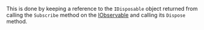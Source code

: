 This is done by keeping a reference to the `IDisposable` object returned from calling the `Subscribe` method on the [IObservable](https://msdn.microsoft.com/en-us/library/dd782981.aspx) and calling its `Dispose` method.